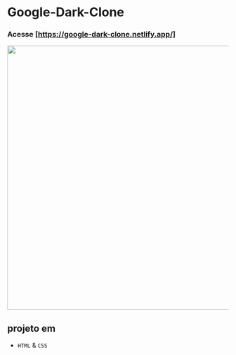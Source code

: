 # Google-Dark-Clone

### Acesse [https://google-dark-clone.netlify.app/]

<div align= center>
  <img src="https://user-images.githubusercontent.com/75847604/193582638-9f69d3e7-39ff-46a5-8738-97ef156c9322.png" width=600 />
</div>

## projeto em

- `HTML` & `CSS`
